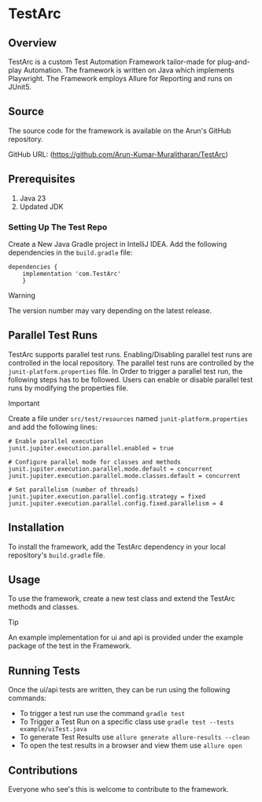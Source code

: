 # TestArc
## Overview
TestArc is a custom Test Automation Framework tailor-made for plug-and-play Automation.
The framework is written on Java which implements Playwright.
The Framework employs Allure for Reporting and runs on JUnit5.

## Source
The source code for the framework is available on the Arun's GitHub repository.

GitHub URL: (https://github.com/Arun-Kumar-Muralitharan/TestArc)

## Prerequisites
1.  Java 23
2. Updated JDK

### Setting Up The Test Repo
Create a New Java Gradle project in IntelliJ IDEA.
Add the following dependencies in the `build.gradle` file:

```
dependencies {
    implementation 'com.TestArc'
    }
```

> [!WARNING] 
> The version number may vary depending on the latest release.

## Parallel Test Runs
TestArc supports parallel test runs. Enabling/Disabling parallel test runs are controlled in the local repository.
The parallel test runs are controlled by the `junit-platform.properties` file.
In Order to trigger a  parallel test run, the following steps has to be followed.
Users can enable or disable parallel test runs by modifying the properties file.

> [!IMPORTANT]
> Create a file under `src/test/resources` named `junit-platform.properties` and add the following lines:

```
# Enable parallel execution
junit.jupiter.execution.parallel.enabled = true

# Configure parallel mode for classes and methods
junit.jupiter.execution.parallel.mode.default = concurrent
junit.jupiter.execution.parallel.mode.classes.default = concurrent

# Set parallelism (number of threads)
junit.jupiter.execution.parallel.config.strategy = fixed
junit.jupiter.execution.parallel.config.fixed.parallelism = 4
```

## Installation
To install the framework, add the TestArc dependency in your local repository's `build.gradle` file.

## Usage
To use the framework, create a new test class and extend the TestArc methods and classes. 

>[!TIP]
> An example implementation for ui and api is provided under the example package of the test in the Framework.

## Running Tests
Once the ui/api tests are written, they can be run using the following commands:

- To trigger a test run use the command `gradle test`
- To Trigger a Test Run on a specific class use `gradle test --tests example/uiTest.java`
- To generate Test Results use `allure generate allure-results --clean`
- To open the test results in a browser and view them use `allure open`

## Contributions
Everyone who see's this is welcome to contribute to the framework.